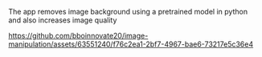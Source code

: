 The app removes image background using a pretrained model in python and also increases image quality 


https://github.com/bboinnovate20/image-manipulation/assets/63551240/f76c2ea1-2bf7-4967-bae6-73217e5c36e4

